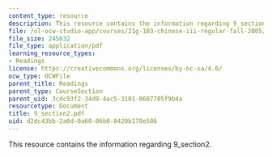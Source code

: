 ```yaml
---
content_type: resource
description: This resource contains the information regarding 9_section2.
file: /ol-ocw-studio-app/courses/21g-103-chinese-iii-regular-fall-2005/d2dc43bb2a0d0a6006b08420b178e586_MIT21G_103F05_9_2.pdf
file_size: 245632
file_type: application/pdf
learning_resource_types:
- Readings
license: https://creativecommons.org/licenses/by-nc-sa/4.0/
ocw_type: OCWFile
parent_title: Readings
parent_type: CourseSection
parent_uid: 3cdc93f2-34d9-4ac5-3101-8607705f9b4a
resourcetype: Document
title: 9_section2.pdf
uid: d2dc43bb-2a0d-0a60-06b0-8420b178e586
---
```

This resource contains the information regarding 9_section2.